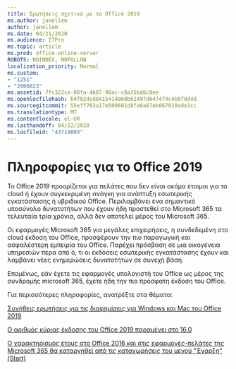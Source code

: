 ```yaml
---
title: Ερωτήσεις σχετικά με το Office 2019
ms.author: janellem
author: janellem
ms.date: 04/21/2020
ms.audience: ITPro
ms.topic: article
ms.prod: office-online-server
ROBOTS: NOINDEX, NOFOLLOW
localization_priority: Normal
ms.custom:
- "1251"
- "2000023"
ms.assetid: 7fc322ce-08fa-4b87-98ac-c8a35bd6c8ee
ms.openlocfilehash: b4f02dcd8415414068b62497d647474c4b8f8d4d
ms.sourcegitcommit: 55eff703a17e500681d8fa6a87eb067019ade3cc
ms.translationtype: MT
ms.contentlocale: el-GR
ms.lasthandoff: 04/22/2020
ms.locfileid: "43719803"
---
```

# <a name="about-office-2019"></a>Πληροφορίες για το Office 2019

Το Office 2019 προορίζεται για πελάτες που δεν είναι ακόμα έτοιμοι για το cloud ή έχουν συγκεκριμένη ανάγκη για ανάπτυξη εσωτερικής εγκατάστασης ή υβριδικού Office. Περιλαμβάνει ένα σημαντικό υποσύνολο δυνατοτήτων που έχουν ήδη προστεθεί στο Microsoft 365 τα τελευταία τρία χρόνια, αλλά δεν αποτελεί μέρος του Microsoft 365.
  
Οι εφαρμογές Microsoft 365 για μεγάλες επιχειρήσεις, η συνδεδεμένη στο cloud έκδοση του Office, προσφέρουν την πιο παραγωγική και ασφαλέστερη εμπειρία του Office. Παρέχει πρόσβαση σε μια οικογένεια υπηρεσιών πέρα από ό, τι οι εκδόσεις εσωτερικής εγκατάστασης έχουν και λαμβάνει νέες ενημερώσεις δυνατοτήτων σε συνεχή βάση.
  
Επομένως, εάν έχετε τις εφαρμογές υπολογιστή του Office ως μέρος της συνδρομής microsoft 365, έχετε ήδη την πιο πρόσφατη έκδοση του Office.
  
Για περισσότερες πληροφορίες, ανατρέξτε στα θέματα:
  
[Συνήθεις ερωτήσεις για τις διαφημίσεις για Windows και Mac του Office 2019](https://support.microsoft.com/help/4133312)
  
[Ο αριθμός κύριας έκδοσης του Office 2019 παραμένει στο 16.0](https://docs.microsoft.com/deployoffice/office2019/overview)
  
[Ο χαρακτηρισμός έτους στο Office 2016 και στις εφαρμογές-πελάτες της Microsoft 365 θα καταργηθεί από τις καταχωρήσεις του μενού "Έναρξη" (Start)](https://support.office.com/article/8fe5e052-76d2-49de-af30-2e84ed3da907?wt.mc_id=Alchemy_ClientDIA)
  